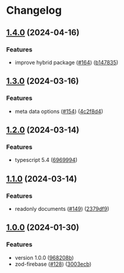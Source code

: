 # Changelog

## [1.4.0](https://github.com/valian-ca/zod-firebase-admin/compare/zod-firebase-admin-v1.3.0...zod-firebase-admin-v1.4.0) (2024-04-16)


### Features

* improve hybrid package ([#164](https://github.com/valian-ca/zod-firebase-admin/issues/164)) ([b147835](https://github.com/valian-ca/zod-firebase-admin/commit/b147835cf3f0eadb95bc957acb1e8ddbf420abb7))

## [1.3.0](https://github.com/valian-ca/zod-firebase-admin/compare/zod-firebase-admin-v1.2.0...zod-firebase-admin-v1.3.0) (2024-03-16)


### Features

* meta data options ([#154](https://github.com/valian-ca/zod-firebase-admin/issues/154)) ([4c2f8d4](https://github.com/valian-ca/zod-firebase-admin/commit/4c2f8d405d7e4f9daa8b98799b0faa21ae5c05bc))

## [1.2.0](https://github.com/valian-ca/zod-firebase-admin/compare/zod-firebase-admin-v1.1.0...zod-firebase-admin-v1.2.0) (2024-03-14)


### Features

* typescript 5.4 ([6969994](https://github.com/valian-ca/zod-firebase-admin/commit/6969994ec741abb49e8587ae9daa3d94bfb42fe9))

## [1.1.0](https://github.com/valian-ca/zod-firebase-admin/compare/zod-firebase-admin-v1.0.0...zod-firebase-admin-v1.1.0) (2024-03-14)


### Features

* readonly documents ([#149](https://github.com/valian-ca/zod-firebase-admin/issues/149)) ([2379df9](https://github.com/valian-ca/zod-firebase-admin/commit/2379df9e83ad4dff7cd04efa9777f046801c6780))

## [1.0.0](https://github.com/valian-ca/zod-firebase-admin/compare/zod-firebase-admin-v0.2.0...zod-firebase-admin-v1.0.0) (2024-01-30)


### Features

* version 1.0.0 ([968208b](https://github.com/valian-ca/zod-firebase-admin/commit/968208b73aa39d08bdd4b9a41d2df4dd8f11d496))
* zod-firebase ([#128](https://github.com/valian-ca/zod-firebase-admin/issues/128)) ([3003ecb](https://github.com/valian-ca/zod-firebase-admin/commit/3003ecbf8ee2edd91f5537475a88e1d55fb566ee))
